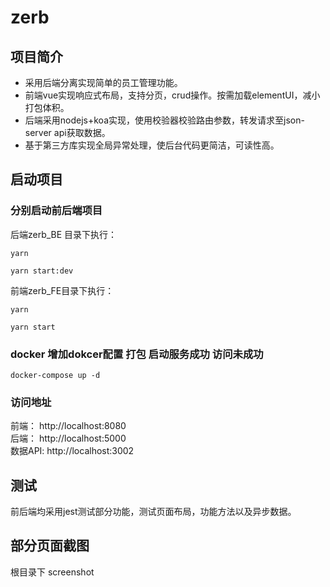 # zerb

## 项目简介

- 采用后端分离实现简单的员工管理功能。
- 前端vue实现响应式布局，支持分页，crud操作。按需加载elementUI，减小打包体积。
- 后端采用nodejs+koa实现，使用校验器校验路由参数，转发请求至json-server api获取数据。
- 基于第三方库实现全局异常处理，使后台代码更简洁，可读性高。

## 启动项目 

### 分别启动前后端项目

后端zerb_BE 目录下执行：
```
yarn
```

```
yarn start:dev
```

前端zerb_FE目录下执行：

```
yarn 
```

```
yarn start
```

### docker 增加dokcer配置 打包 启动服务成功 访问未成功

```
docker-compose up -d
```

### 访问地址

前端： http://localhost:8080   
后端： http://localhost:5000   
数据API:  http://localhost:3002
## 测试

前后端均采用jest测试部分功能，测试页面布局，功能方法以及异步数据。

## 部分页面截图

根目录下 screenshot


